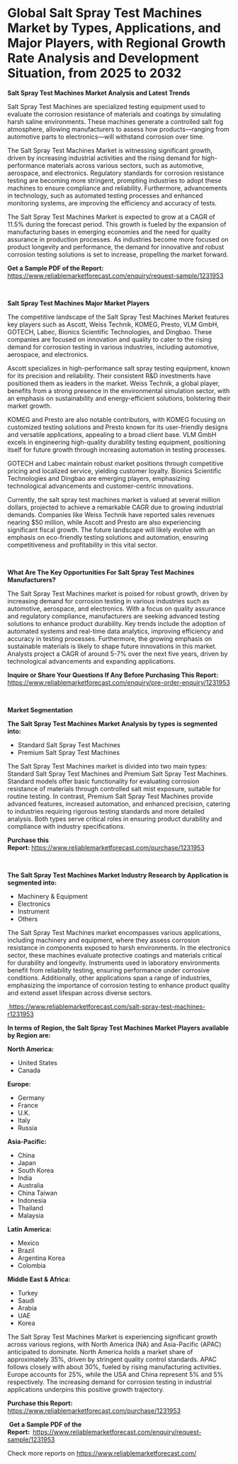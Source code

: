 <p><h1>Global Salt Spray Test Machines Market by Types, Applications, and Major Players, with Regional Growth Rate Analysis and Development Situation, from 2025 to 2032</h1></p><p><strong>Salt Spray Test Machines Market Analysis and Latest Trends</strong></p>
<p><p>Salt Spray Test Machines are specialized testing equipment used to evaluate the corrosion resistance of materials and coatings by simulating harsh saline environments. These machines generate a controlled salt fog atmosphere, allowing manufacturers to assess how products—ranging from automotive parts to electronics—will withstand corrosion over time.</p><p>The Salt Spray Test Machines Market is witnessing significant growth, driven by increasing industrial activities and the rising demand for high-performance materials across various sectors, such as automotive, aerospace, and electronics. Regulatory standards for corrosion resistance testing are becoming more stringent, prompting industries to adopt these machines to ensure compliance and reliability. Furthermore, advancements in technology, such as automated testing processes and enhanced monitoring systems, are improving the efficiency and accuracy of tests.</p><p>The Salt Spray Test Machines Market is expected to grow at a CAGR of 11.5% during the forecast period. This growth is fueled by the expansion of manufacturing bases in emerging economies and the need for quality assurance in production processes. As industries become more focused on product longevity and performance, the demand for innovative and robust corrosion testing solutions is set to increase, propelling the market forward.</p></p>
<p><strong>Get a Sample PDF of the Report:&nbsp;</strong> <a href="https://www.reliablemarketforecast.com/enquiry/request-sample/1231953?utm_campaign=3505&utm_medium=2&utm_source=Github&utm_content=ia&utm_term=11042025&utm_id=salt-spray-test-machines">https://www.reliablemarketforecast.com/enquiry/request-sample/1231953</a></p>
<p>&nbsp;</p>
<p><strong>Salt Spray Test Machines Major Market Players</strong></p>
<p><p>The competitive landscape of the Salt Spray Test Machines Market features key players such as Ascott, Weiss Technik, KOMEG, Presto, VLM GmbH, GOTECH, Labec, Bionics Scientific Technologies, and Dingbao. These companies are focused on innovation and quality to cater to the rising demand for corrosion testing in various industries, including automotive, aerospace, and electronics.</p><p>Ascott specializes in high-performance salt spray testing equipment, known for its precision and reliability. Their consistent R&D investments have positioned them as leaders in the market. Weiss Technik, a global player, benefits from a strong presence in the environmental simulation sector, with an emphasis on sustainability and energy-efficient solutions, bolstering their market growth.</p><p>KOMEG and Presto are also notable contributors, with KOMEG focusing on customized testing solutions and Presto known for its user-friendly designs and versatile applications, appealing to a broad client base. VLM GmbH excels in engineering high-quality durability testing equipment, positioning itself for future growth through increasing automation in testing processes.</p><p>GOTECH and Labec maintain robust market positions through competitive pricing and localized service, yielding customer loyalty. Bionics Scientific Technologies and Dingbao are emerging players, emphasizing technological advancements and customer-centric innovations.</p><p>Currently, the salt spray test machines market is valued at several million dollars, projected to achieve a remarkable CAGR due to growing industrial demands. Companies like Weiss Technik have reported sales revenues nearing $50 million, while Ascott and Presto are also experiencing significant fiscal growth. The future landscape will likely evolve with an emphasis on eco-friendly testing solutions and automation, ensuring competitiveness and profitability in this vital sector.</p></p>
<p>&nbsp;</p>
<p><strong>What Are The Key Opportunities For Salt Spray Test Machines Manufacturers?</strong></p>
<p><p>The Salt Spray Test Machines market is poised for robust growth, driven by increasing demand for corrosion testing in various industries such as automotive, aerospace, and electronics. With a focus on quality assurance and regulatory compliance, manufacturers are seeking advanced testing solutions to enhance product durability. Key trends include the adoption of automated systems and real-time data analytics, improving efficiency and accuracy in testing processes. Furthermore, the growing emphasis on sustainable materials is likely to shape future innovations in this market. Analysts project a CAGR of around 5-7% over the next five years, driven by technological advancements and expanding applications.</p></p>
<p><strong>Inquire or Share Your Questions If Any Before Purchasing This Report:</strong> <a href="https://www.reliablemarketforecast.com/enquiry/pre-order-enquiry/1231953?utm_campaign=3505&utm_medium=2&utm_source=Github&utm_content=ia&utm_term=11042025&utm_id=salt-spray-test-machines">https://www.reliablemarketforecast.com/enquiry/pre-order-enquiry/1231953</a></p>
<p>&nbsp;</p>
<p><strong>Market Segmentation</strong></p>
<p><strong>The Salt Spray Test Machines Market Analysis by types is segmented into:</strong></p>
<p><ul><li>Standard Salt Spray Test Machines</li><li>Premium Salt Spray Test Machines</li></ul></p>
<p><p>The Salt Spray Test Machines market is divided into two main types: Standard Salt Spray Test Machines and Premium Salt Spray Test Machines. Standard models offer basic functionality for evaluating corrosion resistance of materials through controlled salt mist exposure, suitable for routine testing. In contrast, Premium Salt Spray Test Machines provide advanced features, increased automation, and enhanced precision, catering to industries requiring rigorous testing standards and more detailed analysis. Both types serve critical roles in ensuring product durability and compliance with industry specifications.</p></p>
<p><strong>Purchase this Report:&nbsp;</strong><a href="https://www.reliablemarketforecast.com/purchase/1231953?utm_campaign=3505&utm_medium=2&utm_source=Github&utm_content=ia&utm_term=11042025&utm_id=salt-spray-test-machines">https://www.reliablemarketforecast.com/purchase/1231953</a></p>
<p>&nbsp;</p>
<p><strong>The Salt Spray Test Machines Market Industry Research by Application is segmented into:</strong></p>
<p><ul><li>Machinery & Equipment</li><li>Electronics</li><li>Instrument</li><li>Others</li></ul></p>
<p><p>The Salt Spray Test Machines market encompasses various applications, including machinery and equipment, where they assess corrosion resistance in components exposed to harsh environments. In the electronics sector, these machines evaluate protective coatings and materials critical for durability and longevity. Instruments used in laboratory environments benefit from reliability testing, ensuring performance under corrosive conditions. Additionally, other applications span a range of industries, emphasizing the importance of corrosion testing to enhance product quality and extend asset lifespan across diverse sectors.</p></p>
<p><a href="https://www.reliablemarketforecast.com/salt-spray-test-machines-r1231953?utm_campaign=3505&utm_medium=2&utm_source=Github&utm_content=ia&utm_term=11042025&utm_id=salt-spray-test-machines">&nbsp;https://www.reliablemarketforecast.com/salt-spray-test-machines-r1231953</a></p>
<p><strong>In terms of Region, the Salt Spray Test Machines Market Players available by Region are:</strong></p>
<p>
    <p> <strong> North America: </strong>
        <ul>
            <li>United States</li>
            <li>Canada</li>
        </ul>
        </p> 
    <p> <strong> Europe: </strong>
        <ul>
            <li>Germany</li>
            <li>France</li>
            <li>U.K.</li>
            <li>Italy</li>
            <li>Russia</li>
        </ul>
        </p> 
    <p> <strong> Asia-Pacific: </strong>
        <ul>
            <li>China</li>
            <li>Japan</li>
            <li>South Korea</li>
            <li>India</li>
            <li>Australia</li>
            <li>China Taiwan</li>
            <li>Indonesia</li>
            <li>Thailand</li>
            <li>Malaysia</li>
        </ul>
        </p> 
    <p> <strong> Latin America: </strong>
        <ul>
            <li>Mexico</li>
            <li>Brazil</li>
            <li>Argentina Korea</li>
            <li>Colombia</li>
        </ul>
        </p> 
    <p> <strong> Middle East & Africa: </strong>
        <ul>
            <li>Turkey</li>
            <li>Saudi</li>
            <li>Arabia</li>
            <li>UAE</li>
            <li>Korea</li>
        </ul>
    </p>
    </p>
<p><p>The Salt Spray Test Machines Market is experiencing significant growth across various regions, with North America (NA) and Asia-Pacific (APAC) anticipated to dominate. North America holds a market share of approximately 35%, driven by stringent quality control standards. APAC follows closely with about 30%, fueled by rising manufacturing activities. Europe accounts for 25%, while the USA and China represent 5% and 5% respectively. The increasing demand for corrosion testing in industrial applications underpins this positive growth trajectory.</p></p>
<p><strong>Purchase this Report: </strong><a href="https://www.reliablemarketforecast.com/purchase/1231953?utm_campaign=3505&utm_medium=2&utm_source=Github&utm_content=ia&utm_term=11042025&utm_id=salt-spray-test-machines">https://www.reliablemarketforecast.com/purchase/1231953</a></p>
<p>&nbsp;<strong>Get a Sample PDF of the Report:&nbsp;&nbsp;</strong><a href="https://www.reliablemarketforecast.com/enquiry/request-sample/1231953?utm_campaign=3505&utm_medium=2&utm_source=Github&utm_content=ia&utm_term=11042025&utm_id=salt-spray-test-machines">https://www.reliablemarketforecast.com/enquiry/request-sample/1231953</a></p>
<p><strong></strong></p>
<p>Check more reports on <a href="https://www.reliablemarketforecast.com/?utm_campaign=3505&utm_medium=2&utm_source=Github&utm_content=ia&utm_term=11042025&utm_id=salt-spray-test-machines">https://www.reliablemarketforecast.com/</a></p>